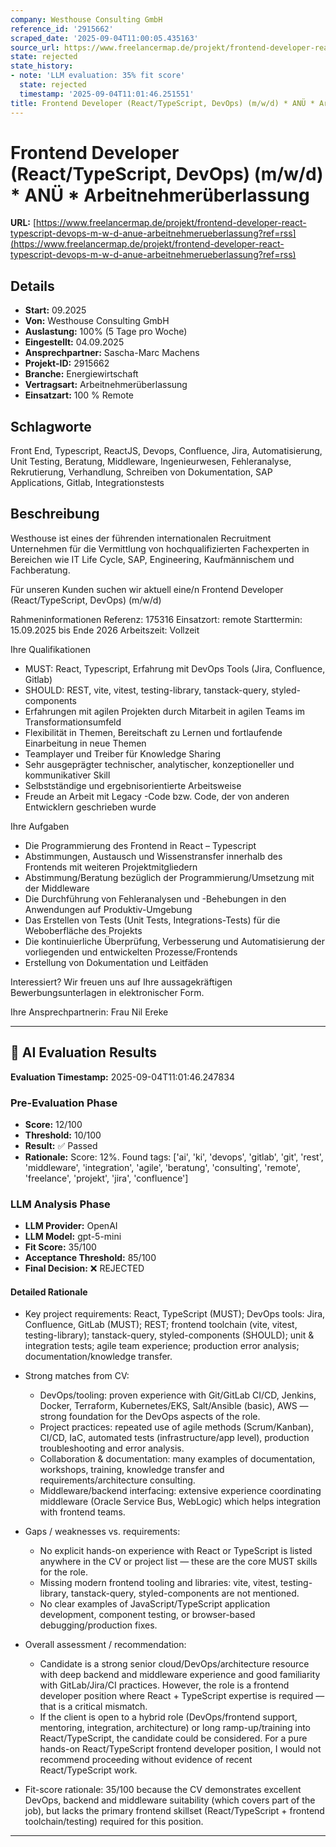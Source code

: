 ```yaml
---
company: Westhouse Consulting GmbH
reference_id: '2915662'
scraped_date: '2025-09-04T11:00:05.435163'
source_url: https://www.freelancermap.de/projekt/frontend-developer-react-typescript-devops-m-w-d-anue-arbeitnehmerueberlassung?ref=rss
state: rejected
state_history:
- note: 'LLM evaluation: 35% fit score'
  state: rejected
  timestamp: '2025-09-04T11:01:46.251551'
title: Frontend Developer (React/TypeScript, DevOps) (m/w/d) * ANÜ * Arbeitnehmerüberlassung
---
```



# Frontend Developer (React/TypeScript, DevOps) (m/w/d) * ANÜ * Arbeitnehmerüberlassung
**URL:** [https://www.freelancermap.de/projekt/frontend-developer-react-typescript-devops-m-w-d-anue-arbeitnehmerueberlassung?ref=rss](https://www.freelancermap.de/projekt/frontend-developer-react-typescript-devops-m-w-d-anue-arbeitnehmerueberlassung?ref=rss)
## Details
- **Start:** 09.2025
- **Von:** Westhouse Consulting GmbH
- **Auslastung:** 100% (5 Tage pro Woche)
- **Eingestellt:** 04.09.2025
- **Ansprechpartner:** Sascha-Marc Machens
- **Projekt-ID:** 2915662
- **Branche:** Energiewirtschaft
- **Vertragsart:** Arbeitnehmerüberlassung
- **Einsatzart:** 100
                                                % Remote

## Schlagworte
Front End, Typescript, ReactJS, Devops, Confluence, Jira, Automatisierung, Unit Testing, Beratung, Middleware, Ingenieurwesen, Fehleranalyse, Rekrutierung, Verhandlung, Schreiben von Dokumentation, SAP Applications, Gitlab, Integrationstests

## Beschreibung
Westhouse ist eines der führenden internationalen Recruitment Unternehmen für die Vermittlung von hochqualifizierten Fachexperten in Bereichen wie IT Life Cycle, SAP, Engineering, Kaufmännischem und Fachberatung.

Für unseren Kunden suchen wir aktuell eine/n Frontend Developer (React/TypeScript, DevOps) (m/w/d)

Rahmeninformationen
Referenz: 175316
Einsatzort: remote
Starttermin: 15.09.2025 bis Ende 2026
Arbeitszeit: Vollzeit

Ihre Qualifikationen
- MUST: React, Typescript, Erfahrung mit DevOps Tools (Jira, Confluence, Gitlab)
- SHOULD: REST, vite, vitest, testing-library, tanstack-query, styled-components
- Erfahrungen mit agilen Projekten durch Mitarbeit in agilen Teams im Transformationsumfeld
- Flexibilität in Themen, Bereitschaft zu Lernen und fortlaufende Einarbeitung in neue Themen
- Teamplayer und Treiber für Knowledge Sharing
- Sehr ausgeprägter technischer, analytischer, konzeptioneller und kommunikativer Skill
- Selbstständige und ergebnisorientierte Arbeitsweise
- Freude an Arbeit mit Legacy -Code bzw. Code, der von anderen Entwicklern geschrieben wurde

Ihre Aufgaben
- Die Programmierung des Frontend in React – Typescript
- Abstimmungen, Austausch und Wissenstransfer innerhalb des Frontends mit weiteren Projektmitgliedern
- Abstimmung/Beratung bezüglich der Programmierung/Umsetzung mit der Middleware
- Die Durchführung von Fehleranalysen und -Behebungen in den Anwendungen auf Produktiv-Umgebung
- Das Erstellen von Tests (Unit Tests, Integrations-Tests) für die Weboberfläche des Projekts
- Die kontinuierliche Überprüfung, Verbesserung und Automatisierung der vorliegenden und entwickelten Prozesse/Frontends
- Erstellung von Dokumentation und Leitfäden

Interessiert?
Wir freuen uns auf Ihre aussagekräftigen Bewerbungsunterlagen in elektronischer Form.

Ihre Ansprechpartnerin:
Frau Nil Ereke

---

## 🤖 AI Evaluation Results

**Evaluation Timestamp:** 2025-09-04T11:01:46.247834

### Pre-Evaluation Phase
- **Score:** 12/100
- **Threshold:** 10/100
- **Result:** ✅ Passed
- **Rationale:** Score: 12%. Found tags: ['ai', 'ki', 'devops', 'gitlab', 'git', 'rest', 'middleware', 'integration', 'agile', 'beratung', 'consulting', 'remote', 'freelance', 'projekt', 'jira', 'confluence']

### LLM Analysis Phase
- **LLM Provider:** OpenAI
- **LLM Model:** gpt-5-mini
- **Fit Score:** 35/100
- **Acceptance Threshold:** 85/100
- **Final Decision:** ❌ REJECTED

#### Detailed Rationale
- Key project requirements: React, TypeScript (MUST); DevOps tools: Jira, Confluence, GitLab (MUST); REST; frontend toolchain (vite, vitest, testing-library); tanstack-query, styled-components (SHOULD); unit & integration tests; agile team experience; production error analysis; documentation/knowledge transfer.

- Strong matches from CV:
  - DevOps/tooling: proven experience with Git/GitLab CI/CD, Jenkins, Docker, Terraform, Kubernetes/EKS, Salt/Ansible (basic), AWS — strong foundation for the DevOps aspects of the role.
  - Project practices: repeated use of agile methods (Scrum/Kanban), CI/CD, IaC, automated tests (infrastructure/app level), production troubleshooting and error analysis.
  - Collaboration & documentation: many examples of documentation, workshops, training, knowledge transfer and requirements/architecture consulting.
  - Middleware/backend interfacing: extensive experience coordinating middleware (Oracle Service Bus, WebLogic) which helps integration with frontend teams.

- Gaps / weaknesses vs. requirements:
  - No explicit hands-on experience with React or TypeScript is listed anywhere in the CV or project list — these are the core MUST skills for the role.
  - Missing modern frontend tooling and libraries: vite, vitest, testing-library, tanstack-query, styled-components are not mentioned.
  - No clear examples of JavaScript/TypeScript application development, component testing, or browser-based debugging/production fixes.

- Overall assessment / recommendation:
  - Candidate is a strong senior cloud/DevOps/architecture resource with deep backend and middleware experience and good familiarity with GitLab/Jira/CI practices. However, the role is a frontend developer position where React + TypeScript expertise is required — that is a critical mismatch.
  - If the client is open to a hybrid role (DevOps/frontend support, mentoring, integration, architecture) or long ramp-up/training into React/TypeScript, the candidate could be considered. For a pure hands-on React/TypeScript frontend developer position, I would not recommend proceeding without evidence of recent React/TypeScript work.

- Fit-score rationale: 35/100 because the CV demonstrates excellent DevOps, backend and middleware suitability (which covers part of the job), but lacks the primary frontend skillset (React/TypeScript + frontend toolchain/testing) required for this position.

---
